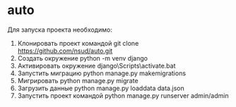 # auto

Для запуска проекта необходимо:

1. Клонировать проект командой git clone https://github.com/nsud/auto.git
2. Создать окружение python -m venv django
3. Активировать окружение django\Scripts\activate.bat
4. Запустить миграцию python manage.py makemigrations
5. Мигрировать python manage.py migrate
6. Загрузить данные python manage.py loaddata data.json
7. Запустить проект командой python manage.py runserver
admin/admin
